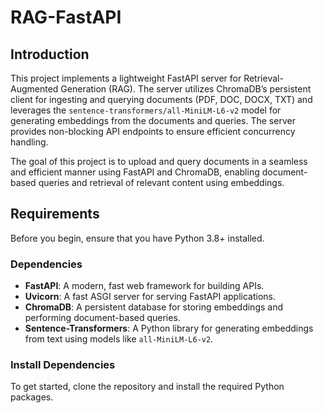 # RAG-FastAPI

## Introduction
This project implements a lightweight FastAPI server for Retrieval-Augmented Generation (RAG). The server utilizes ChromaDB’s persistent client for ingesting and querying documents (PDF, DOC, DOCX, TXT) and leverages the `sentence-transformers/all-MiniLM-L6-v2` model for generating embeddings from the documents and queries. The server provides non-blocking API endpoints to ensure efficient concurrency handling.

The goal of this project is to upload and query documents in a seamless and efficient manner using FastAPI and ChromaDB, enabling document-based queries and retrieval of relevant content using embeddings.

## Requirements

Before you begin, ensure that you have Python 3.8+ installed.

### Dependencies
- **FastAPI**: A modern, fast web framework for building APIs.
- **Uvicorn**: A fast ASGI server for serving FastAPI applications.
- **ChromaDB**: A persistent database for storing embeddings and performing document-based queries.
- **Sentence-Transformers**: A Python library for generating embeddings from text using models like `all-MiniLM-L6-v2`.

### Install Dependencies
To get started, clone the repository and install the required Python packages.

